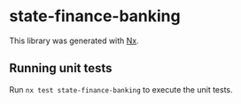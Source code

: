 # state-finance-banking

This library was generated with [Nx](https://nx.dev).

## Running unit tests

Run `nx test state-finance-banking` to execute the unit tests.
